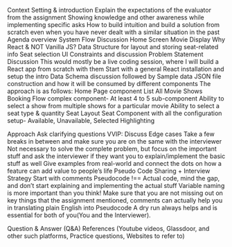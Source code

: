 Context Setting & introduction
Explain the expectations of the evaluator from the assignment 
Showing knowledge and other awareness while implementing specific asks
How to build intuition and build a solution from scratch even when you have never dealt with a similar situation in the past
Agenda overview
System Flow Discussion
Home Screen Movie Display
Why React & NOT Vanilla JS?
Data Structure for layout and storing seat-related info
Seat selection UI
Constraints and discussion
Problem Statement Discussion
This would mostly be a live coding session, where I will build a React app from scratch with them
Start with a general React installation and setup the intro 
Data Schema discussion followed by Sample data JSON file construction and how it will be consumed by different components
The approach is as follows:
Home Page component
List All Movie Shows
Booking Flow complex component- 
At least 4 to 5 sub-component
Ability to select a show from multiple shows for a particular movie
Ability to select a seat type & quantity
Seat Layout
Seat Component with all the configuration setup- Available, Unavailable, Selected Highlighting


Approach 
Ask clarifying questions
VVIP: Discuss Edge cases
Take a few breaks in between and make sure you are on the same with the interviewer
Not necessary to solve the complete problem, but focus on the important stuff and ask the interviewer if they want you to explain/implement the basic stuff as well
Give examples from real-world and connect the dots on how a feature can add value to people’s life
Pseudo Code Sharing + Interview Strategy
Start with comments
Pseudocode !== Actual code, mind the gap, and don’t start explaining and implementing the actual stuff
Variable naming is more important than you think!
Make sure that you are not missing out on key things that the assignment mentioned, comments can actually help you in translating plain English into Pseudocode
A dry run always helps and is essential for both of you(You and the Interviewer).

Question & Answer (Q&A)
References (Youtube videos, Glassdoor, and other such platforms, Practice questions, Websites to refer to)
